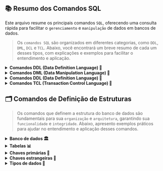 ## 📚 Resumo dos Comandos SQL
Este arquivo resume os principais comandos `SQL`, oferecendo uma consulta rápida para facilitar o `gerenciamento` e `manipulação` de dados em bancos de dados.

>Os `comandos SQL` são organizados em diferentes categorias, como `DDL`, `DML`, `DCL` e `TCL`. Abaixo, você encontrará um breve resumo de cada um desses tipos, com explicações e exemplos para facilitar o entendimento e aplicação.

<details>
  <summary><strong> Comandos DDL (Data Definition Language) 📂</strong></summary><br>

>Comandos utilizados para `definir`, `modificar` e `excluir` estruturas do banco de dados, incluindo tabelas, índices e esquemas. São essenciais para a organização do banco. <br>
Para isso, temos como exemplo os comandos:
`CREATE`, `ALTER` e `DROP`.
```sql
-- Criando tabela (CREATE)
CREATE TABLE cliente (
    id INT PRIMARY KEY,
    nome VARCHAR(100),
    email VARCHAR(100) UNIQUE
);
```
```sql
-- Alterando estrutura (ALTER)
ALTER TABLE cliente ADD COLUMN telefone VARCHAR(15);
```
```sql
-- Excluindo tabela (DROP)
DROP TABLE cliente;
```
</details>


<details>
  <summary><strong> Comandos DML (Data Manipulation Language) 📝</strong></summary><br>

>Comandos utilizados para `inserir`, `atualizar`, `excluir` e `consultar` dados dentro das tabelas do banco. São essenciais para o manejo eficiente da informação. <br>
Para isso, temos como exemplo os comandos:
`INSERT`, `UPDATE`, `DELETE`, `SELECT`.

```sql
-- Inserindo novo cliente (INSERT)
INSERT INTO cliente (id, nome, email, telefone)
VALUES (1, 'João Silva', 'joao@email.com', '99999-9999');
```
```sql
-- Atualizando registro (UPDATE)
UPDATE cliente SET telefone = '98888-8888' WHERE id = 1;
```
```sql
-- Removendo registro (DELETE)
DELETE FROM cliente WHERE id = 1;
```
```sql
-- Buscando registros (SELECT)
SELECT * FROM cliente;
```
</details>


<details>
  <summary><strong> Comandos DDL (Data Definition Language) 🔐</strong></summary><br>

>Comandos usados para `definir permissões` e `controle de acesso` a dados e objetos no banco de dados. Garantem segurança e controle de quem pode acessar ou modificar informações. <br>
Para isso, temos como exemplo os comandos:
`GRANT`, `REVOKE`.

```sql
-- Concedendo permissão de leitura da tabela (GRANT)
GRANT SELECT ON cliente FROM PUBLIC;
```
```sql
-- Revogando permissão de leitura da tabela (REVOKE)
REVOKE SELECT ON cliente FROM PUBLIC;
</details>
```
</details>

<details>
  <summary><strong> Comandos TCL (Transaction Control Language) 🔄 </strong></summary><br>

> Comandos utilizados para `gerenciar transações`, garantindo que as operações de banco de dados sejam executadas de forma completa e consistente. <br>
Para isso, temos como exemplo os comandos:
`COMMIT`, `ROLLBACK`, `SAVEPOINT`, SET `TRANSACTION`.

```sql
-- Iniciando uma transação e inserindo um cliente
START TRANSACTION;
INSERT INTO cliente (id, nome, email) VALUES (2, 'Maria Souza', 'maria@email.com');
```
```sql
-- Confirmando alterações (COMMIT)
COMMIT;
```
```sql
-- Iniciando nova transação
START TRANSACTION;
DELETE FROM cliente WHERE id = 2;
```
```sql
-- Revertendo exclusão (ROLLBACK)
ROLLBACK;
```
</details>

## 🗂️ Comandos de Definição de Estruturas
>Os comandos que definem a estrutura do banco de dados são fundamentais para sua `organização` e `arquitetura`, garantindo sua `funcionalidade` e `integridade`. Abaixo, apresento exemplos práticos para ajudar no entendimento e aplicação desses comandos.

<details>
  <summary><strong> Banco de dados 🏛️ </strong></summary><br>

```sql
-- Criando novo banco de dados
CREATE DATABASE nome_do_banco;
--- ou
CREATE DATABASE IF NOT EXISTS nome_do_banco;
```
```sql
-- Iniciando banco de dados
USE nome_do_banco;
```

</details>

<details>
  <summary><strong> Tabelas 📊 </strong></summary><br>

```sql
-- Criando nova tabela sem dados
CREATE TABLE nome_tabela;
-- ou
CREATE TABLE IF NOT EXISTS nome_tabela;
```
```sql
-- Criando nova tabela com dados
CREATE TABLE nome_tabela(
    INT dado1,
    VARCHAR(10) dado2
);
-- ou
CREATE TABLE IF NOT EXISTS nome_tabela(
    INT dado1,
    VARCHAR(10) dado2
);
```
```sql
-- Visualizando campos da tabela
DESC nome_tabela;
```

</details>

<details>
  <summary><strong> Chaves primárias 🔑 </strong></summary><br>

```sql
-- Criando chaves primárias durante criação das tabelas
CREATE TABLE IF NOT EXISTS nome_tabela(
    INT dado1 PRIMARY KEY,
    VARCHAR(10) dado2
);
```
```sql
-- Criando chaves primárias após criação das tabelas
CREATE TABLE IF NOT EXISTS nome_tabela(
    INT dado1,
    VARCHAR(10) dado2
);
ALTER TABLE nome_tabela ADD PRIMARY KEY (dado1);
```
```sql
-- Chaves primária composta durante crianção das tabelas
CREATE TABLE IF NOT EXISTS nome_tabela(
    INT dado1,
    VARCHAR(10) dado2,
    PRIMARY KEY(dado1, dado2)
);
```
```sql
-- Chaves primária composta após criação das tabelas
CREATE TABLE IF NOT EXISTS nome_tabela(
    INT dado1,
    VARCHAR(10) dado2
);
ALTER TABLE nome_tabela ADD PRIMARY KEY (dado1, dado2);
```

</details>

<details>
  <summary><strong> Chaves estrangeiras 🔐 </strong></summary><br>

```sql
-- Tabela com chave primária (tabela que vai ser herdada)
CREATE TABLE IF NOT EXISTS tabelaChaveP(INT chave PRIMARY KEY);
```
```sql
-- Chave estrangeira durante a criação da tabela
-- Vale lembrar que não é uma boa prática.
-- Pode ocasionar em erro, caso chave primária não exista.
CREATE TABLE IF NOT EXISTS nome_tabela(
    INT dado1 PRIMARY KEY,
    chave_estrangeira INT,
    FOREIGN KEY (chave_estrangeira) REFERENCES tabelaChaveP(chave)
);
```
```sql
-- Chave estrangeira após a criação da tabela
CREATE TABLE IF NOT EXISTS nome_tabela(
    INT dado1 PRIMARY KEY,
    chave_estrangeira INT
);
-- Criando chave estrangeira
ALTER TABLE nome_tabela ADD CONSTRAINT fk_chave
FOREIGN KEY (chave_estrangeira) REFERENCES tabelaChaveP(chave);
```

</details>

<details>
  <summary><strong> Tipos de dados 🧮 </strong></summary><br>

>Principais tipos de dados mais utilizados para definir colunas em tabelas SQL:

```sql
INT:          Números inteiros.
VARCHAR(n):   Textos de tamanho variável, com tamanho "n" de caracteres.
TEXT:         Grandes quantidades de texto.
DATE:         Datas em formato YYYY-MM-DD.
DECIMAL(p,s): p é o total de dígitos e s é o número de casas decimais.
BOOLEAN:      Armazena valores TRUE ou FALSE.
FLOAT:        Armazena números de ponto flutuante com precisão simples.

```
</details>